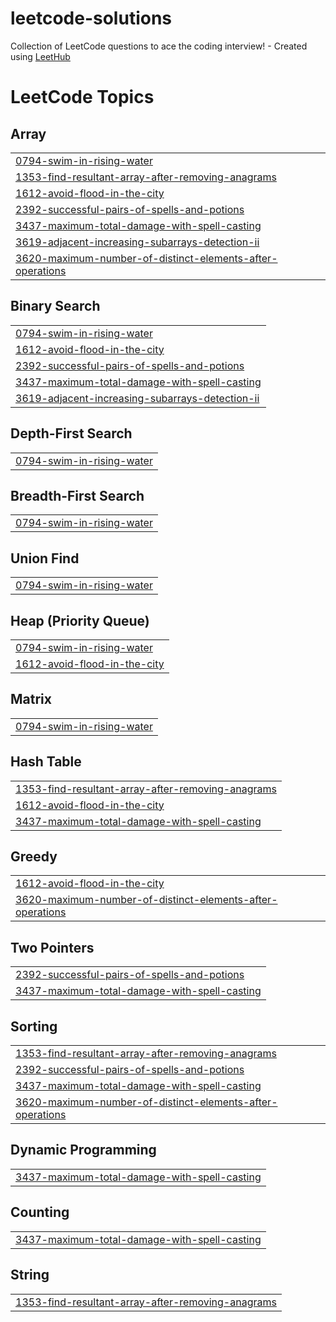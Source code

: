 # leetcode-solutions
Collection of LeetCode questions to ace the coding interview! - Created using [LeetHub](https://github.com/QasimWani/LeetHub)

<!---LeetCode Topics Start-->
# LeetCode Topics
## Array
|  |
| ------- |
| [0794-swim-in-rising-water](https://github.com/marcuspeh/leetcode-solutions/tree/master/0794-swim-in-rising-water) |
| [1353-find-resultant-array-after-removing-anagrams](https://github.com/marcuspeh/leetcode-solutions/tree/master/1353-find-resultant-array-after-removing-anagrams) |
| [1612-avoid-flood-in-the-city](https://github.com/marcuspeh/leetcode-solutions/tree/master/1612-avoid-flood-in-the-city) |
| [2392-successful-pairs-of-spells-and-potions](https://github.com/marcuspeh/leetcode-solutions/tree/master/2392-successful-pairs-of-spells-and-potions) |
| [3437-maximum-total-damage-with-spell-casting](https://github.com/marcuspeh/leetcode-solutions/tree/master/3437-maximum-total-damage-with-spell-casting) |
| [3619-adjacent-increasing-subarrays-detection-ii](https://github.com/marcuspeh/leetcode-solutions/tree/master/3619-adjacent-increasing-subarrays-detection-ii) |
| [3620-maximum-number-of-distinct-elements-after-operations](https://github.com/marcuspeh/leetcode-solutions/tree/master/3620-maximum-number-of-distinct-elements-after-operations) |
## Binary Search
|  |
| ------- |
| [0794-swim-in-rising-water](https://github.com/marcuspeh/leetcode-solutions/tree/master/0794-swim-in-rising-water) |
| [1612-avoid-flood-in-the-city](https://github.com/marcuspeh/leetcode-solutions/tree/master/1612-avoid-flood-in-the-city) |
| [2392-successful-pairs-of-spells-and-potions](https://github.com/marcuspeh/leetcode-solutions/tree/master/2392-successful-pairs-of-spells-and-potions) |
| [3437-maximum-total-damage-with-spell-casting](https://github.com/marcuspeh/leetcode-solutions/tree/master/3437-maximum-total-damage-with-spell-casting) |
| [3619-adjacent-increasing-subarrays-detection-ii](https://github.com/marcuspeh/leetcode-solutions/tree/master/3619-adjacent-increasing-subarrays-detection-ii) |
## Depth-First Search
|  |
| ------- |
| [0794-swim-in-rising-water](https://github.com/marcuspeh/leetcode-solutions/tree/master/0794-swim-in-rising-water) |
## Breadth-First Search
|  |
| ------- |
| [0794-swim-in-rising-water](https://github.com/marcuspeh/leetcode-solutions/tree/master/0794-swim-in-rising-water) |
## Union Find
|  |
| ------- |
| [0794-swim-in-rising-water](https://github.com/marcuspeh/leetcode-solutions/tree/master/0794-swim-in-rising-water) |
## Heap (Priority Queue)
|  |
| ------- |
| [0794-swim-in-rising-water](https://github.com/marcuspeh/leetcode-solutions/tree/master/0794-swim-in-rising-water) |
| [1612-avoid-flood-in-the-city](https://github.com/marcuspeh/leetcode-solutions/tree/master/1612-avoid-flood-in-the-city) |
## Matrix
|  |
| ------- |
| [0794-swim-in-rising-water](https://github.com/marcuspeh/leetcode-solutions/tree/master/0794-swim-in-rising-water) |
## Hash Table
|  |
| ------- |
| [1353-find-resultant-array-after-removing-anagrams](https://github.com/marcuspeh/leetcode-solutions/tree/master/1353-find-resultant-array-after-removing-anagrams) |
| [1612-avoid-flood-in-the-city](https://github.com/marcuspeh/leetcode-solutions/tree/master/1612-avoid-flood-in-the-city) |
| [3437-maximum-total-damage-with-spell-casting](https://github.com/marcuspeh/leetcode-solutions/tree/master/3437-maximum-total-damage-with-spell-casting) |
## Greedy
|  |
| ------- |
| [1612-avoid-flood-in-the-city](https://github.com/marcuspeh/leetcode-solutions/tree/master/1612-avoid-flood-in-the-city) |
| [3620-maximum-number-of-distinct-elements-after-operations](https://github.com/marcuspeh/leetcode-solutions/tree/master/3620-maximum-number-of-distinct-elements-after-operations) |
## Two Pointers
|  |
| ------- |
| [2392-successful-pairs-of-spells-and-potions](https://github.com/marcuspeh/leetcode-solutions/tree/master/2392-successful-pairs-of-spells-and-potions) |
| [3437-maximum-total-damage-with-spell-casting](https://github.com/marcuspeh/leetcode-solutions/tree/master/3437-maximum-total-damage-with-spell-casting) |
## Sorting
|  |
| ------- |
| [1353-find-resultant-array-after-removing-anagrams](https://github.com/marcuspeh/leetcode-solutions/tree/master/1353-find-resultant-array-after-removing-anagrams) |
| [2392-successful-pairs-of-spells-and-potions](https://github.com/marcuspeh/leetcode-solutions/tree/master/2392-successful-pairs-of-spells-and-potions) |
| [3437-maximum-total-damage-with-spell-casting](https://github.com/marcuspeh/leetcode-solutions/tree/master/3437-maximum-total-damage-with-spell-casting) |
| [3620-maximum-number-of-distinct-elements-after-operations](https://github.com/marcuspeh/leetcode-solutions/tree/master/3620-maximum-number-of-distinct-elements-after-operations) |
## Dynamic Programming
|  |
| ------- |
| [3437-maximum-total-damage-with-spell-casting](https://github.com/marcuspeh/leetcode-solutions/tree/master/3437-maximum-total-damage-with-spell-casting) |
## Counting
|  |
| ------- |
| [3437-maximum-total-damage-with-spell-casting](https://github.com/marcuspeh/leetcode-solutions/tree/master/3437-maximum-total-damage-with-spell-casting) |
## String
|  |
| ------- |
| [1353-find-resultant-array-after-removing-anagrams](https://github.com/marcuspeh/leetcode-solutions/tree/master/1353-find-resultant-array-after-removing-anagrams) |
<!---LeetCode Topics End-->